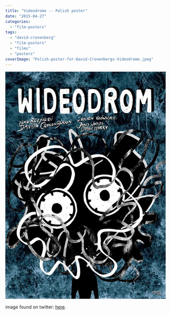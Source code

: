 ```yaml
---
title: "Videodrome -- Polish poster"
date: "2015-04-27"
categories: 
  - "film-posters"
tags: 
  - "david-cronenberg"
  - "film-posters"
  - "films"
  - "posters"
coverImage: "Polish-poster-for-David-Cronenbergs-Videodrome.jpeg"
---
```


[![](images/Polish-poster-for-David-Cronenbergs-Videodrome.jpeg)](https://davidpeach.co.uk/wp-content/uploads/2023/05/Polish-poster-for-David-Cronenbergs-Videodrome.jpeg)

image found on twitter: [here](https://twitter.com/LaFamiliaFilm/status/592493328966516736).

